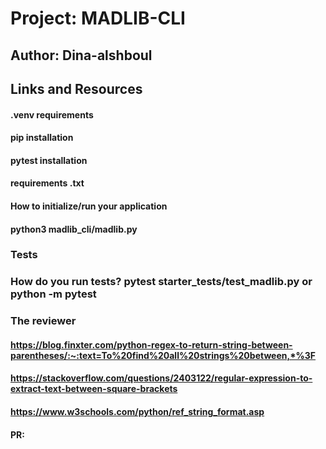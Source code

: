  
# Project: MADLIB-CLI

## Author: Dina-alshboul

## Links and Resources

#### .venv requirements

#### pip installation

#### pytest installation

#### requirements .txt

#### How to initialize/run your application
#### python3 madlib_cli/madlib.py

### Tests
### How do you run tests? pytest starter_tests/test_madlib.py or python -m pytest

### The reviewer

#### https://blog.finxter.com/python-regex-to-return-string-between-parentheses/:~:text=To%20find%20all%20strings%20between,*%3F

#### https://stackoverflow.com/questions/2403122/regular-expression-to-extract-text-between-square-brackets

#### https://www.w3schools.com/python/ref_string_format.asp

#### PR: